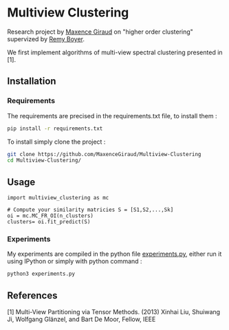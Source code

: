 # Multiview Clustering

Research project by [Maxence Giraud](https://github.com/MaxenceGiraud) on "higher order clustering" supervized by [Remy Boyer](https://pro.univ-lille.fr/remy-boyer/). 

We first implement algorithms of multi-view spectral clustering presented in [1].

## Installation 
### Requirements 
The requirements are precised in the requirements.txt file, to install them :
```bash
pip install -r requirements.txt
```

To install simply clone the project :
```bash
git clone https://github.com/MaxenceGiraud/Multiview-Clustering
cd Multiview-Clustering/
```
## Usage
```python3
import multiview_clustering as mc

# Compute your similarity matricies S = [S1,S2,...,Sk]
oi = mc.MC_FR_OI(n_clusters)
clusters= oi.fit_predict(S)
```

### Experiments
My experiments are compiled in the python file [experiments.py](./experiments.py), either run it using IPython or simply with python command : 

```bash
python3 experiments.py
```

## References

[1] Multi-View Partitioning via Tensor Methods. (2013) Xinhai Liu, Shuiwang Ji, Wolfgang Glänzel, and Bart De Moor, Fellow, IEEE       
